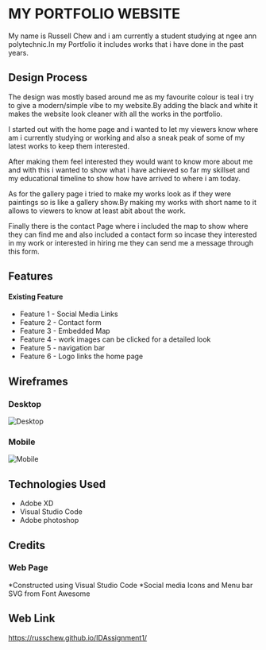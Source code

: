 # MY PORTFOLIO WEBSITE

My name is Russell Chew and i am currently a student studying at ngee ann polytechnic.In my Portfolio it includes works that i have done in the past years.

## Design Process
The design was mostly based around me as my favourite colour is teal i try to give a modern/simple vibe to my website.By adding the black and white it makes the website look cleaner with all the works in the portfolio.

I started out with the home page and i wanted to let my viewers know where am i currently studying or working and also a sneak peak of some of my latest works to keep them interested.

After making them feel interested they would want to know more about me and with this i wanted to show what i have achieved so far my skillset and my educational timeline to show how have arrived to where i am today.

As for the gallery page i tried to make my works look as if they were paintings so is like a gallery show.By making my works with short name to it allows to viewers to know at least abit about the work.

Finally there is the contact Page where i included the map to show where they can find me and also included a contact form so incase they interested in my work or interested in hiring me they can send me a message through this form.

## Features

#### Existing Feature

* Feature 1 - Social Media Links
* Feature 2 - Contact form
* Feature 3 - Embedded Map
* Feature 4 - work images can be clicked for a detailed look
* Feature 5 - navigation bar 
* Feature 6 - Logo links the home page

## Wireframes
### Desktop
![Desktop](https://user-images.githubusercontent.com/74225650/100441418-62e6cd80-30e1-11eb-91ef-7e814b25574c.jpg)

### Mobile
![Mobile](https://user-images.githubusercontent.com/74225650/100441406-5e221980-30e1-11eb-8bfc-cab0750272fb.jpg) 

## Technologies Used

* Adobe XD
* Visual Studio Code
* Adobe photoshop

## Credits

### Web Page
*Constructed using Visual Studio Code
*Social media Icons and Menu bar SVG from Font Awesome

## Web Link

https://russchew.github.io/IDAssignment1/
